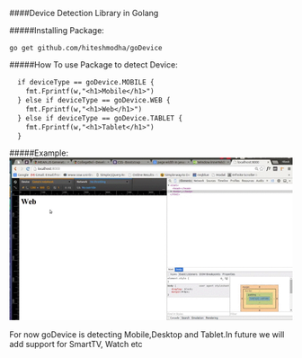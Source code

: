 ####Device Detection Library in Golang

#####Installing Package:
```
go get github.com/hiteshmodha/goDevice
```

#####How To use Package to detect Device:
```
  if deviceType == goDevice.MOBILE {
    fmt.Fprintf(w,"<h1>Mobile</h1>")
  } else if deviceType == goDevice.WEB {
    fmt.Fprintf(w,"<h1>Web</h1>")
  } else if deviceType == goDevice.TABLET {
    fmt.Fprintf(w,"<h1>Tablet</h1>")
  }
  ```

#####Example:
![example](/vd.gif)

For now goDevice is detecting Mobile,Desktop and Tablet.In future we will add support for SmartTV, Watch etc
